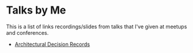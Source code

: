 # Talks by Me

This is a list of links recordings/slides from talks that I've given at meetups and conferences.

-   [Architectural Decision Records](https://github.com/zyhou/talks/tree/master/adr)
